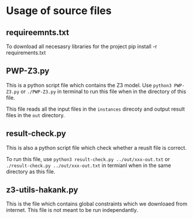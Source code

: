 # Usage of source files
## requireemnts.txt
To download all necesasry libraries for the project
pip install -r requirements.txt

## PWP-Z3.py
This is a python script file which contains the Z3 model. Use `python3 PWP-Z3.py` or `./PWP-Z3.py` in terminal to run this file when in the directory of this file.

This file reads all the input files in the `instances` direcoty and output result files in the `out` directory.

## result-check.py
This is also a python script file which check whether a reuslt file is correct.

To run this file, use `python3 result-check.py ../out/xxx-out.txt` or `./result-check.py ../out/xxx-out.txt` in termianl when in the same directory as this file.

## z3-utils-hakank.py
This is the file which contains global constraints which we downloaed from internet. This file is not meant to be run independantly.
